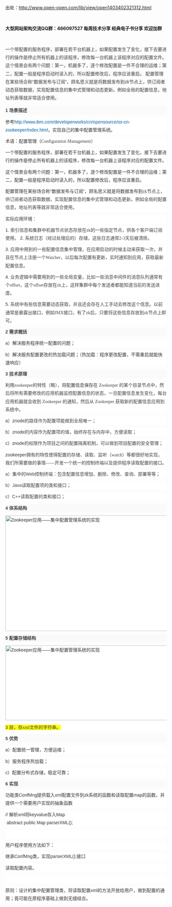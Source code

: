 <p>出处：<a href="http://www.open-open.com/lib/view/open1403402321312.html" target="_blank">http://www.open-open.com/lib/view/open1403402321312.html</a> </p>
<p><br></p>
<p><strong><span style="font-family:'宋体';">大型网站架构交流</span></strong><strong>QQ</strong><strong><span style="font-family:'宋体';">群：</span></strong><strong>466097527 </strong><strong><span style="font-family:'宋体';">每周技术分享</span></strong><strong> </strong><strong><span style="font-family:'宋体';">经典电子书分享</span></strong><strong> </strong><strong><span style="font-family:'宋体';">欢迎加群</span></strong></p>
<p><strong><span style="font-family:'宋体';"><br></span></strong></p>
<p><span style="padding:0px;margin:0px;line-height:25.2000007629395px;color:rgb(64,64,64);font-family:'Microsoft YaHei', Verdana, sans-serif, SimSun;font-size:14px;background-color:rgb(250,250,250);">一个带配置的服务程序，部署在若干台机器上，如果配置发生了变化，接下去要进行的操作是停止所有机器上的该程序，修改每一台机器上该程序对应的配置文件。 这个情景会有两个问题：第一，机器多了，逐个修改配置是一件不合理的运维；第二，配置一般是程序启动时读入的，所以配置修改后，程序应该重启。 配置管理在某些场合称“数据发布与订阅”，顾名思义就是将数据发布到zk节点上，供订阅者动态获取数据，实现配置信息的集中式管理和动态更新。例如全局的配置信息，地址列表等就非常适合使用。</span><span style="color:rgb(64,64,64);font-family:'Microsoft YaHei', Verdana, sans-serif, SimSun;font-size:14px;line-height:25.2000007629395px;background-color:rgb(250,250,250);"></span></p>
<h1 style="padding:0px;margin:5px auto;font-size:14px;color:rgb(64,64,64);font-family:'Microsoft YaHei', Verdana, sans-serif, SimSun;line-height:25.2000007629395px;white-space:normal;background-color:rgb(250,250,250);">1&nbsp;<span style="padding:0px;margin:0px;line-height:25.2000007629395px;font-family:'宋体';">场景描述</span></h1>
<p style="padding:0px;margin-top:10px;margin-bottom:10px;line-height:25.2000007629395px;color:rgb(51,51,51);font-size:14px;white-space:normal;font-family:Arial;background-color:rgb(255,255,255);">参考<a href="http://www.ibm.com/developerworks/cn/opensource/os-cn-zookeeper/index.html" style="padding:0px;margin:0px;text-decoration:none;color:rgb(0,95,169);" target="_blank">http://www.ibm.com/developerworks/cn/opensource/os-cn-zookeeper/index.html</a>，实现自己的集中配置管理系统。</p>
<p style="padding:0px;margin-top:10px;margin-bottom:10px;line-height:25.2000007629395px;color:rgb(51,51,51);font-size:14px;white-space:normal;font-family:Arial;background-color:rgb(255,255,255);">术语：配置管理（<span style="padding:0px;margin:0px;line-height:25.2000007629395px;color:rgb(64,64,64);font-family:'Times New Roman';">Configuration&nbsp;Management</span><span style="padding:0px;margin:0px;line-height:25.2000007629395px;color:rgb(64,64,64);font-family:'宋体';">）</span></p>
<p style="padding:0px;margin-top:10px;margin-bottom:10px;line-height:25.2000007629395px;color:rgb(51,51,51);font-size:14px;white-space:normal;font-family:Arial;background-color:rgb(255,255,255);">一个带配置的服务程序，部署在若干台机器上，如果配置发生了变化，接下去要进行的操作是停止所有机器上的该程序，修改每一台机器上该程序对应的配置文件。</p>
<p style="padding:0px;margin-top:10px;margin-bottom:10px;line-height:25.2000007629395px;color:rgb(51,51,51);font-size:14px;white-space:normal;font-family:Arial;background-color:rgb(255,255,255);">这个情景会有两个问题：第一，机器多了，逐个修改配置是一件不合理的运维；第二，配置一般是程序启动时读入的，所以配置修改后，程序应该重启。</p>
<p style="padding:0px;margin-top:10px;margin-bottom:10px;line-height:25.2000007629395px;color:rgb(51,51,51);font-size:14px;white-space:normal;font-family:Arial;background-color:rgb(255,255,255);">配置管理在某些场合称“数据发布与订阅”，顾名思义就是将数据发布到<span style="padding:0px;margin:0px;line-height:25.2000007629395px;color:rgb(64,64,64);font-family:'Times New Roman';">zk</span><span style="padding:0px;margin:0px;line-height:25.2000007629395px;color:rgb(64,64,64);font-family:'宋体';">节点上，供订阅者动态获取数据，实现配置信息的集中式管理和动态更新。例如全局的配置信息，地址列表等就非常适合使用。</span></p>
<p style="padding:0px;margin-top:10px;margin-bottom:10px;line-height:25.2000007629395px;color:rgb(51,51,51);font-size:14px;white-space:normal;font-family:Arial;background-color:rgb(255,255,255);">实际应用环境：</p>
<p style="padding:0px;margin-top:10px;margin-bottom:10px;line-height:25.2000007629395px;color:rgb(51,51,51);font-size:14px;white-space:normal;font-family:Arial;background-color:rgb(255,255,255);">1.&nbsp;<span style="padding:0px;margin:0px;line-height:25.2000007629395px;color:rgb(64,64,64);font-family:'宋体';">索引信息和集群中机器节点状态存放在</span><span style="padding:0px;margin:0px;line-height:25.2000007629395px;color:rgb(64,64,64);font-family:'Times New Roman';">zk</span><span style="padding:0px;margin:0px;line-height:25.2000007629395px;color:rgb(64,64,64);font-family:'宋体';">的一些指定节点，供各个客户端订阅使用。</span>&nbsp;2.&nbsp;<span style="padding:0px;margin:0px;line-height:25.2000007629395px;color:rgb(64,64,64);font-family:'宋体';">系统日志（经过处理后的）存储，这些日志通常</span><span style="padding:0px;margin:0px;line-height:25.2000007629395px;color:rgb(64,64,64);font-family:'Times New Roman';">2-3</span><span style="padding:0px;margin:0px;line-height:25.2000007629395px;color:rgb(64,64,64);font-family:'宋体';">天后被清除。&nbsp;</span></p>
<p style="padding:0px;margin-top:10px;margin-bottom:10px;line-height:25.2000007629395px;color:rgb(51,51,51);font-size:14px;white-space:normal;font-family:Arial;background-color:rgb(255,255,255);">3.&nbsp;<span style="padding:0px;margin:0px;line-height:25.2000007629395px;color:rgb(64,64,64);font-family:'宋体';">应用中用到的一些配置信息集中管理，在应用启动的时候主动来获取一次，并且在节点上注册一个</span><span style="padding:0px;margin:0px;line-height:25.2000007629395px;color:rgb(64,64,64);font-family:'Times New Roman';">Watcher</span><span style="padding:0px;margin:0px;line-height:25.2000007629395px;color:rgb(64,64,64);font-family:'宋体';">，以后每次配置有更新，实时通知到应用，获取最新配置信息。</span></p>
<p style="padding:0px;margin-top:10px;margin-bottom:10px;line-height:25.2000007629395px;color:rgb(51,51,51);font-size:14px;white-space:normal;font-family:Arial;background-color:rgb(255,255,255);">4.&nbsp;<span style="padding:0px;margin:0px;line-height:25.2000007629395px;color:rgb(64,64,64);font-family:'宋体';">业务逻辑中需要用到的一些全局变量，比如一些消息中间件的消息队列通常有个</span><span style="padding:0px;margin:0px;line-height:25.2000007629395px;color:rgb(64,64,64);font-family:'Times New Roman';">offset</span><span style="padding:0px;margin:0px;line-height:25.2000007629395px;color:rgb(64,64,64);font-family:'宋体';">，这个</span><span style="padding:0px;margin:0px;line-height:25.2000007629395px;color:rgb(64,64,64);font-family:'Times New Roman';">offset</span><span style="padding:0px;margin:0px;line-height:25.2000007629395px;color:rgb(64,64,64);font-family:'宋体';">存放在</span><span style="padding:0px;margin:0px;line-height:25.2000007629395px;color:rgb(64,64,64);font-family:'Times New Roman';">zk</span><span style="padding:0px;margin:0px;line-height:25.2000007629395px;color:rgb(64,64,64);font-family:'宋体';">上，这样集群中每个发送者都能知道当前的发送进度。</span></p>
<p style="padding:0px;margin-top:10px;margin-bottom:10px;line-height:25.2000007629395px;color:rgb(51,51,51);font-size:14px;white-space:normal;font-family:Arial;background-color:rgb(255,255,255);">5.&nbsp;<span style="padding:0px;margin:0px;line-height:25.2000007629395px;color:rgb(64,64,64);font-family:'宋体';">系统中有些信息需要动态获取，并且还会存在人工手动去修改这个信息。以前通常是暴露出接口，例如</span><span style="padding:0px;margin:0px;line-height:25.2000007629395px;color:rgb(64,64,64);font-family:'Times New Roman';">JMX</span><span style="padding:0px;margin:0px;line-height:25.2000007629395px;color:rgb(64,64,64);font-family:'宋体';">接口，有了</span><span style="padding:0px;margin:0px;line-height:25.2000007629395px;color:rgb(64,64,64);font-family:'Times New Roman';">zk</span><span style="padding:0px;margin:0px;line-height:25.2000007629395px;color:rgb(64,64,64);font-family:'宋体';">后，只要将这些信息存放到</span><span style="padding:0px;margin:0px;line-height:25.2000007629395px;color:rgb(64,64,64);font-family:'Times New Roman';">zk</span><span style="padding:0px;margin:0px;line-height:25.2000007629395px;color:rgb(64,64,64);font-family:'宋体';">节点上即可。</span></p>
<h1 style="padding:0px;margin:5px auto;font-size:14px;color:rgb(64,64,64);font-family:'Microsoft YaHei', Verdana, sans-serif, SimSun;line-height:25.2000007629395px;white-space:normal;background-color:rgb(250,250,250);">2&nbsp;<span style="padding:0px;margin:0px;line-height:25.2000007629395px;font-family:'宋体';">需求概括</span></h1>
<p style="padding:0px;margin-top:10px;margin-bottom:10px;line-height:25.2000007629395px;color:rgb(51,51,51);font-size:14px;white-space:normal;font-family:Arial;background-color:rgb(255,255,255);">a）解决服务程序统一配置的问题；</p>
<p style="padding:0px;margin-top:10px;margin-bottom:10px;line-height:25.2000007629395px;color:rgb(51,51,51);font-size:14px;white-space:normal;font-family:Arial;background-color:rgb(255,255,255);">b）解决服务配置更改的热加载问题；（热加载：程序更改配置，不需重启就能快速响应）</p>
<h1 style="padding:0px;margin:5px auto;font-size:14px;color:rgb(64,64,64);font-family:'Microsoft YaHei', Verdana, sans-serif, SimSun;line-height:25.2000007629395px;white-space:normal;background-color:rgb(250,250,250);">3&nbsp;<span style="padding:0px;margin:0px;line-height:25.2000007629395px;font-family:'宋体';">技术原理</span></h1>
<p style="padding:0px;margin-top:10px;margin-bottom:10px;line-height:25.2000007629395px;color:rgb(51,51,51);font-size:14px;white-space:normal;font-family:Arial;background-color:rgb(255,255,255);">利用<span style="padding:0px;margin:0px;line-height:25.2000007629395px;color:rgb(64,64,64);font-family:'Times New Roman';">zookeeper</span><span style="padding:0px;margin:0px;line-height:25.2000007629395px;color:rgb(64,64,64);font-family:'宋体';">的特性（略），</span>将配置信息保存在&nbsp;<span style="padding:0px;margin:0px;line-height:25.2000007629395px;color:rgb(64,64,64);font-family:'Times New Roman';">Zookeeper&nbsp;</span><span style="padding:0px;margin:0px;line-height:25.2000007629395px;color:rgb(64,64,64);font-family:'宋体';">的某个目录节点中，然后将所有需要修改的应用机器监控配置信息的状态，一旦配置信息发生变化，每台应用机器就会收到&nbsp;</span><span style="padding:0px;margin:0px;line-height:25.2000007629395px;color:rgb(64,64,64);font-family:'Times New Roman';">Zookeeper&nbsp;</span><span style="padding:0px;margin:0px;line-height:25.2000007629395px;color:rgb(64,64,64);font-family:'宋体';">的通知，然后从&nbsp;</span><span style="padding:0px;margin:0px;line-height:25.2000007629395px;color:rgb(64,64,64);font-family:'Times New Roman';">Zookeeper&nbsp;</span><span style="padding:0px;margin:0px;line-height:25.2000007629395px;color:rgb(64,64,64);font-family:'宋体';">获取新的配置信息应用到系统中。</span></p>
<p style="padding:0px;margin-top:10px;margin-bottom:10px;line-height:25.2000007629395px;color:rgb(51,51,51);font-size:14px;white-space:normal;font-family:Arial;background-color:rgb(255,255,255);">a）znode<span style="padding:0px;margin:0px;line-height:25.2000007629395px;color:rgb(64,64,64);font-family:'宋体';">的路径作为配置项能做到全局唯一；</span></p>
<p style="padding:0px;margin-top:10px;margin-bottom:10px;line-height:25.2000007629395px;color:rgb(51,51,51);font-size:14px;white-space:normal;font-family:Arial;background-color:rgb(255,255,255);">b）znode<span style="padding:0px;margin:0px;line-height:25.2000007629395px;color:rgb(64,64,64);font-family:'宋体';">的内容作为配置项的值，始终存在与内存中，方便读取；</span></p>
<p style="padding:0px;margin-top:10px;margin-bottom:10px;line-height:25.2000007629395px;color:rgb(51,51,51);font-size:14px;white-space:normal;font-family:Arial;background-color:rgb(255,255,255);">c）znode<span style="padding:0px;margin:0px;line-height:25.2000007629395px;color:rgb(64,64,64);font-family:'宋体';">的权限作为项目之间的配置隔离机制，可以做到项目配置的安全管理；</span></p>
<p style="padding:0px;margin-top:10px;margin-bottom:10px;line-height:25.2000007629395px;color:rgb(51,51,51);font-size:14px;white-space:normal;font-family:Arial;background-color:rgb(255,255,255);">zookeeper<span style="padding:0px;margin:0px;line-height:25.2000007629395px;color:rgb(64,64,64);font-family:'宋体';">拥有的特性使得配置的存储、读取、监听（</span><span style="padding:0px;margin:0px;line-height:25.2000007629395px;color:rgb(64,64,64);font-family:'Times New Roman';">watch</span><span style="padding:0px;margin:0px;line-height:25.2000007629395px;color:rgb(64,64,64);font-family:'宋体';">）等都很好地实现，我们所需要做的事情――</span><span style="padding:0px;margin:0px;line-height:25.2000007629395px;color:rgb(64,64,64);">开发一个统一的控制终端以及提供程序读取配置的接口。</span></p>
<p style="padding:0px;margin-top:10px;margin-bottom:10px;line-height:25.2000007629395px;color:rgb(51,51,51);font-size:14px;white-space:normal;font-family:Arial;background-color:rgb(255,255,255);"><span style="padding:0px;margin:0px;line-height:25.2000007629395px;color:rgb(64,64,64);">a）</span><span style="padding:0px;margin:0px;line-height:25.2000007629395px;color:rgb(64,64,64);">集中的Web<span style="padding:0px;margin:0px;line-height:25.2000007629395px;font-family:'宋体';">控制终端</span></span><span style="padding:0px;margin:0px;line-height:25.2000007629395px;color:rgb(64,64,64);">：</span><span style="padding:0px;margin:0px;line-height:25.2000007629395px;color:rgb(64,64,64);">包含配置信息增加、删除、修改、查询、部署等等</span><span style="padding:0px;margin:0px;line-height:25.2000007629395px;color:rgb(64,64,64);">；</span></p>
<p style="padding:0px;margin-top:10px;margin-bottom:10px;line-height:25.2000007629395px;color:rgb(51,51,51);font-size:14px;white-space:normal;font-family:Arial;background-color:rgb(255,255,255);"><span style="padding:0px;margin:0px;line-height:25.2000007629395px;color:rgb(64,64,64);">b）</span><span style="padding:0px;margin:0px;line-height:25.2000007629395px;color:rgb(64,64,64);">Java<span style="padding:0px;margin:0px;line-height:25.2000007629395px;font-family:'宋体';">读取配置项的类和接口；</span></span></p>
<p style="padding:0px;margin-top:10px;margin-bottom:10px;line-height:25.2000007629395px;color:rgb(51,51,51);font-size:14px;white-space:normal;font-family:Arial;background-color:rgb(255,255,255);"><span style="padding:0px;margin:0px;line-height:25.2000007629395px;color:rgb(64,64,64);">c）</span><span style="padding:0px;margin:0px;line-height:25.2000007629395px;color:rgb(64,64,64);">C++<span style="padding:0px;margin:0px;line-height:25.2000007629395px;font-family:'宋体';">读取配置的类和接口；</span></span></p>
<h1 style="padding:0px;margin:5px auto;font-size:14px;color:rgb(64,64,64);font-family:'Microsoft YaHei', Verdana, sans-serif, SimSun;line-height:25.2000007629395px;white-space:normal;background-color:rgb(250,250,250);">4&nbsp;<span style="padding:0px;margin:0px;line-height:25.2000007629395px;font-family:'宋体';">体系结构</span></h1>
<p style="padding:0px;margin-top:10px;margin-bottom:10px;line-height:25.2000007629395px;color:rgb(51,51,51);font-size:14px;white-space:normal;font-family:Arial;background-color:rgb(255,255,255);"><img onload="if(this.width>650) this.width=650;" alt="Zookeeper应用――集中配置管理系统的实现" src="http://static.open-open.com/lib/uploadImg/20140622/20140622095832_140.jpg" width="608" height="360" style="padding:0px;margin:0px;border:0px;"></p>
<h1 style="padding:0px;margin:5px auto;font-size:14px;color:rgb(64,64,64);font-family:'Microsoft YaHei', Verdana, sans-serif, SimSun;line-height:25.2000007629395px;white-space:normal;background-color:rgb(250,250,250);">5&nbsp;<span style="padding:0px;margin:0px;line-height:25.2000007629395px;font-family:'宋体';">配置存储结构</span></h1>
<p style="padding:0px;margin-top:10px;margin-bottom:10px;line-height:25.2000007629395px;color:rgb(51,51,51);font-size:14px;white-space:normal;font-family:Arial;background-color:rgb(255,255,255);"><img onload="if(this.width>650) this.width=650;" alt="Zookeeper应用――集中配置管理系统的实现" src="http://static.open-open.com/lib/uploadImg/20140622/20140622095832_524.jpg" width="583" height="233" style="padding:0px;margin:0px;border:0px;"></p>
<p style="padding:0px;margin-top:10px;margin-bottom:10px;line-height:25.2000007629395px;color:rgb(51,51,51);font-size:14px;white-space:normal;font-family:Arial;background-color:rgb(255,255,255);"><span style="padding:0px;margin:0px;line-height:25.2000007629395px;color:rgb(64,64,64);background:rgb(255,255,0);">3&nbsp;<span style="padding:0px;margin:0px;line-height:25.2000007629395px;font-family:'宋体';">层，存</span><span style="padding:0px;margin:0px;line-height:25.2000007629395px;font-family:'Times New Roman';">xml</span><span style="padding:0px;margin:0px;line-height:25.2000007629395px;font-family:'宋体';">文件的字符串。</span></span></p>
<h1 style="padding:0px;margin:5px auto;font-size:14px;color:rgb(64,64,64);font-family:'Microsoft YaHei', Verdana, sans-serif, SimSun;line-height:25.2000007629395px;white-space:normal;background-color:rgb(250,250,250);">5&nbsp;<span style="padding:0px;margin:0px;line-height:25.2000007629395px;font-family:'宋体';">优势</span></h1>
<p style="padding:0px;margin-top:10px;margin-bottom:10px;line-height:25.2000007629395px;color:rgb(51,51,51);font-size:14px;white-space:normal;font-family:Arial;background-color:rgb(255,255,255);">a）配置统一管理，方便运维；</p>
<p style="padding:0px;margin-top:10px;margin-bottom:10px;line-height:25.2000007629395px;color:rgb(51,51,51);font-size:14px;white-space:normal;font-family:Arial;background-color:rgb(255,255,255);">b）服务程序热加载；</p>
<p style="padding:0px;margin-top:10px;margin-bottom:10px;line-height:25.2000007629395px;color:rgb(51,51,51);font-size:14px;white-space:normal;font-family:Arial;background-color:rgb(255,255,255);">c）配置分布式存储，稳定可靠；</p>
<h1 style="padding:0px;margin:5px auto;font-size:14px;color:rgb(64,64,64);font-family:'Microsoft YaHei', Verdana, sans-serif, SimSun;line-height:25.2000007629395px;white-space:normal;background-color:rgb(250,250,250);">6&nbsp;<span style="padding:0px;margin:0px;line-height:25.2000007629395px;font-family:'宋体';">实现</span></h1>
<p style="padding:0px;margin-top:10px;margin-bottom:10px;line-height:25.2000007629395px;color:rgb(51,51,51);font-size:14px;white-space:normal;font-family:Arial;background-color:rgb(255,255,255);">功能类ConfMng提供载入xml配置文件到zk系统的函数和读取配置map的函数，并提供一个需要用户实现的抽象函数</p>
<p style="padding:0px;margin-top:10px;margin-bottom:10px;line-height:25.2000007629395px;color:rgb(51,51,51);font-size:14px;white-space:normal;font-family:Arial;background-color:rgb(255,255,255);">// 解析xml将keyvalue存入Map<br style="padding:0px;margin:0px;line-height:10px;">&nbsp;abstract public Map&nbsp;parserXML();</p>
<p style="padding:0px;margin-top:10px;margin-bottom:10px;line-height:25.2000007629395px;color:rgb(51,51,51);font-size:14px;white-space:normal;font-family:Arial;background-color:rgb(255,255,255);">&nbsp;</p>
<p style="padding:0px;margin-top:10px;margin-bottom:10px;line-height:25.2000007629395px;color:rgb(51,51,51);font-size:14px;white-space:normal;font-family:Arial;background-color:rgb(255,255,255);">用户程序使用方法如下：</p>
<p style="padding:0px;margin-top:10px;margin-bottom:10px;line-height:25.2000007629395px;color:rgb(51,51,51);font-size:14px;white-space:normal;font-family:Arial;background-color:rgb(255,255,255);">继承ConfMng类，实现parserXML();接口</p>
<p style="padding:0px;margin-top:10px;margin-bottom:10px;line-height:25.2000007629395px;color:rgb(51,51,51);font-size:14px;white-space:normal;font-family:Arial;background-color:rgb(255,255,255);">读取配置内容。</p>
<p style="padding:0px;margin-top:10px;margin-bottom:10px;line-height:25.2000007629395px;color:rgb(51,51,51);font-size:14px;white-space:normal;font-family:Arial;background-color:rgb(255,255,255);">&nbsp;</p>
<p style="padding:0px;margin-top:10px;margin-bottom:10px;line-height:25.2000007629395px;color:rgb(51,51,51);font-size:14px;white-space:normal;font-family:Arial;background-color:rgb(255,255,255);">原则：设计的集中配置管理类，将读取配置xml的方法开放给用户，做到配置的通用；竟可能在原程序基础上做到无缝结合。&nbsp;</p>
